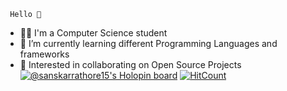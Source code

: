 
     Hello 👋
     
- 👨‍🎓 I'm a Computer Science student
- 🔭 I’m currently learning different Programming Languages and frameworks
- 🤔 Interested in collaborating on Open Source Projects
[![@sanskarrathore15's Holopin board](https://holopin.me/sanskarrathore15)](https://holopin.io/@sanskarrathore15)
[![HitCount](https://hits.dwyl.com/sanskarrathore15/{project}.svg?style=flat-square&show=unique)](http://hits.dwyl.com/sanskarrathore15/{project})
